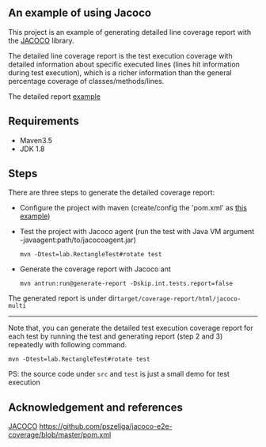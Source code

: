  An example of using Jacoco 
---
This project is an example of generating detailed line coverage report with the 
[JACOCO](https://www.jacoco.org/jacoco/trunk/index.html) library.

The detailed line coverage report is the test execution coverage with detailed information about specific executed lines
(lines hit information during test execution),
which is a richer information than the general percentage coverage of classes/methods/lines.

The detailed report [example](target/coverage-report/html/jacoco-multi/lab/Rectangle.java.html)

Requirements
---
* Maven3.5
* JDK 1.8

Steps
---
There are three steps to generate the detailed coverage report:

* Configure the project with maven (create/config the 'pom.xml' as [this example](pom.xml))

* Test the project with Jacoco agent (run the test with Java VM argument -javaagent:path/to/jacocoagent.jar)
    ```
    mvn -Dtest=lab.RectangleTest#rotate test
    ```
* Generate the coverage report with Jacoco ant

    ```
    mvn antrun:run@generate-report -Dskip.int.tests.report=false
    ```

The generated report is under dir`target/coverage-report/html/jacoco-multi`
    
---

Note that, you can generate the detailed test execution coverage report for each test 
by running the test and generating report (step 2 and 3) repeatedly with following command.
```
mvn -Dtest=lab.RectangleTest#rotate test
```
PS: the source code under `src` and `test` is just a small demo for test execution

Acknowledgement and references
---
[JACOCO](https://www.jacoco.org/jacoco/trunk/index.html)
https://github.com/pszeliga/jacoco-e2e-coverage/blob/master/pom.xml